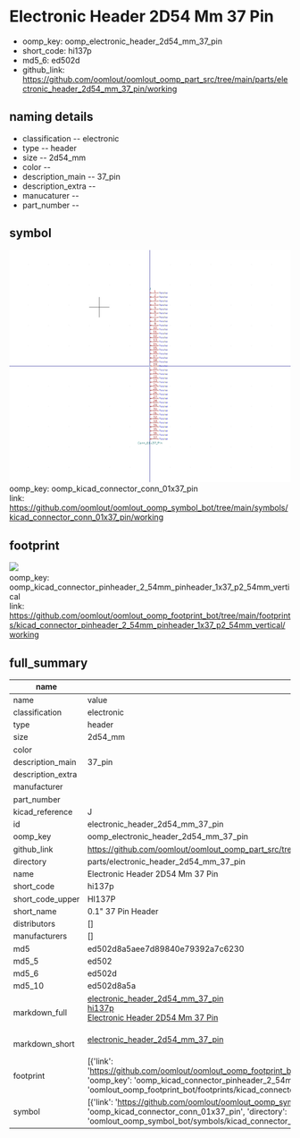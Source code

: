 # Electronic Header 2D54 Mm 37 Pin

  
* oomp_key: oomp_electronic_header_2d54_mm_37_pin 
* short_code: hi137p
* md5_6: ed502d  
* github_link: https://github.com/oomlout/oomlout_oomp_part_src/tree/main/parts/electronic_header_2d54_mm_37_pin/working  
## naming details
* classification -- electronic
* type -- header
* size -- 2d54_mm
* color -- 
* description_main -- 37_pin
* description_extra -- 
* manucaturer -- 
* part_number -- 



## symbol

![](symbol/0/working/working_600.png)  
oomp_key: oomp_kicad_connector_conn_01x37_pin  
link: https://github.com/oomlout/oomlout_oomp_symbol_bot/tree/main/symbols/kicad_connector_conn_01x37_pin/working  

## footprint

![](footprint/0/working/working_600.png)  
oomp_key: oomp_kicad_connector_pinheader_2_54mm_pinheader_1x37_p2_54mm_vertical  
link: https://github.com/oomlout/oomlout_oomp_footprint_bot/tree/main/footprints/kicad_connector_pinheader_2_54mm_pinheader_1x37_p2_54mm_vertical/working  

## full_summary
| name | value | 
| --- | --- | 
| name | value | 
| classification | electronic | 
| type | header | 
| size | 2d54_mm | 
| color |  | 
| description_main | 37_pin | 
| description_extra |  | 
| manufacturer |  | 
| part_number |  | 
| kicad_reference | J | 
| id | electronic_header_2d54_mm_37_pin | 
| oomp_key | oomp_electronic_header_2d54_mm_37_pin | 
| github_link | https://github.com/oomlout/oomlout_oomp_part_src/tree/main/parts/electronic_header_2d54_mm_37_pin/working | 
| directory | parts/electronic_header_2d54_mm_37_pin | 
| name | Electronic Header 2D54 Mm 37 Pin | 
| short_code | hi137p | 
| short_code_upper | HI137P | 
| short_name | 0.1" 37 Pin Header | 
| distributors | [] | 
| manufacturers | [] | 
| md5 | ed502d8a5aee7d89840e79392a7c6230 | 
| md5_5 | ed502 | 
| md5_6 | ed502d | 
| md5_10 | ed502d8a5a | 
| markdown_full | [electronic_header_2d54_mm_37_pin](https://github.com/oomlout/oomlout_oomp_part_src/tree/main/parts/electronic_header_2d54_mm_37_pin/working)<br>[hi137p](https://github.com/oomlout/oomlout_oomp_part_src/tree/main/parts/electronic_header_2d54_mm_37_pin/working)<br>[Electronic Header 2D54 Mm 37 Pin](https://github.com/oomlout/oomlout_oomp_part_src/tree/main/parts/electronic_header_2d54_mm_37_pin/working)<br><br> | 
| markdown_short | [electronic_header_2d54_mm_37_pin](https://github.com/oomlout/oomlout_oomp_part_src/tree/main/parts/electronic_header_2d54_mm_37_pin/working)<br><br> | 
| footprint | [{'link': 'https://github.com/oomlout/oomlout_oomp_footprint_bot/tree/main/foootprntss/kicad_connector_pinheader_2_54mm_pinheader_1x37_p2_54mm_vertical', 'oomp_key': 'oomp_kicad_connector_pinheader_2_54mm_pinheader_1x37_p2_54mm_vertical', 'directory': 'oomlout_oomp_footprint_bot/footprints/kicad_connector_pinheader_2_54mm_pinheader_1x37_p2_54mm_vertical//working/working.kicad_mod'}] | 
| symbol | [{'link': 'https://github.com/oomlout/oomlout_oomp_symbol_bot/tree/main/symbols/kicad_connector_conn_01x37_pin', 'oomp_key': 'oomp_kicad_connector_conn_01x37_pin', 'directory': 'oomlout_oomp_symbol_bot/symbols/kicad_connector_conn_01x37_pin//working/working.kicad_sym'}] | 
